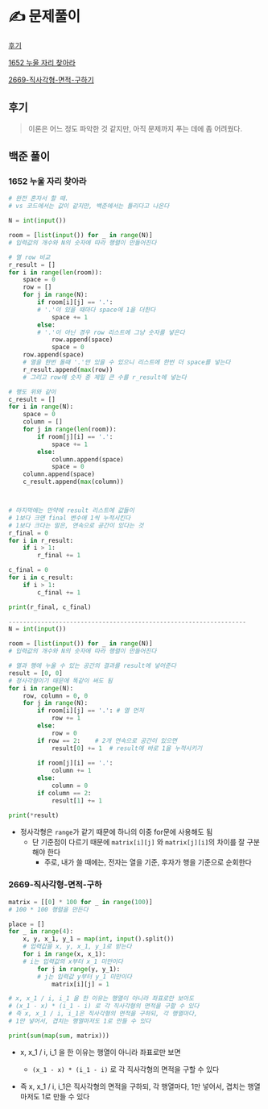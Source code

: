 # ✍️ 문제풀이

[후기](#후기)

[1652 누울 자리 찾아라](#1652-누울-자리-찾아라)

[2669-직사각형-면적-구하기](#2669-직사각형-면적-구하기)





## 후기

>이론은 어느 정도 파악한 것 같지만, 아직 문제까지 푸는 데에 좀 어려웠다.



## 백준 풀이



### 1652 누울 자리 찾아라

```python
# 완전 혼자서 할 때.
# vs 코드에서는 값이 같지만, 백준에서는 틀리다고 나온다

N = int(input())

room = [list(input()) for _ in range(N)]
# 입력값의 개수와 N의 숫자에 따라 행렬이 만들어진다

# 열 row 비교
r_result = []
for i in range(len(room)):
    space = 0
    row = []
    for j in range(N):
        if room[i][j] == '.':
        # '.'이 있을 때마다 space에 1을 더한다
            space += 1
        else:
        # '.'이 아닌 경우 row 리스트에 그냥 숫자를 넣은다
            row.append(space)
            space = 0
    row.append(space)
    # 열을 한번 돌때 '.'만 있을 수 있으니 리스트에 한번 더 space를 넣는다
    r_result.append(max(row))
    # 그리고 row에 숫자 중 제일 큰 수를 r_result에 넣는다

# 행도 위와 같이
c_result = []
for i in range(N):
    space = 0
    column = []
    for j in range(len(room)):
        if room[j][i] == '.':
            space += 1
        else:
            column.append(space)
            space = 0
    column.append(space)
    c_result.append(max(column))



# 마지막에는 만약에 result 리스트에 값들이
# 1보다 크면 final 변수에 1씩 누적시킨다
# 1보다 크다는 말은, 연속으로 공간이 있다는 것
r_final = 0
for i in r_result:
    if i > 1:
        r_final += 1

c_final = 0
for i in c_result:
    if i > 1:
        c_final += 1

print(r_final, c_final)

------------------------------------------------------------------
N = int(input())

room = [list(input()) for _ in range(N)]
# 입력값의 개수와 N의 숫자에 따라 행렬이 만들어진다

# 열과 행에 누울 수 있는 공간의 결과를 result에 넣어준다
result = [0, 0]
# 정사각형이기 때문에 똑같이 써도 됨
for i in range(N):
    row, column = 0, 0
    for j in range(N):
        if room[i][j] == '.': # 열 먼저
            row += 1
        else:
            row = 0
        if row == 2:    # 2개 연속으로 공간이 있으면
            result[0] += 1  # result에 바로 1을 누적시키기
        
        if room[j][i] == '.':
            column += 1
        else:
            column = 0
        if column == 2:
            result[1] += 1

print(*result)
```

- 정사각형은 `range`가 같기 때문에 하나의 이중 for문에 사용해도 됨
  - 단 기준점이 다르기 때문에 `matrix[i][j]` 와 `matrix[j][i]`의 차이를 잘 구분 해야 한다
    - 주로, 내가 쓸 때에는, 전자는 열을 기준, 후자가 행을 기준으로 순회한다




### 2669-직사각형-면적-구하

```python
matrix = [[0] * 100 for _ in range(100)]
# 100 * 100 행렬을 만든다

place = []
for _ in range(4):
    x, y, x_1, y_1 = map(int, input().split())
    # 입력값을 x, y, x_1, y_1로 받는다
    for i in range(x, x_1):
    # i는 입력값의 x부터 x_1 미만이다
        for j in range(y, y_1):
        # j는 입력값 y부터 y_1 미만이다
            matrix[i][j] = 1

# x, x_1 / i, i_1 을 한 이유는 행열이 아니라 좌표로만 보아도
# (x_1 - x) * (i_1 - i) 로 각 직사각형의 면적을 구할 수 있다
# 즉 x, x_1 / i, i_1은 직사각형의 면적을 구하되, 각 행열마다,
# 1만 넣어서, 겹치는 행열마저도 1로 만들 수 있다

print(sum(map(sum, matrix)))
```

- x, x_1 / i, i_1 을 한 이유는 행열이 아니라 좌표로만 보면
  - `(x_1 - x) * (i_1 - i)` 로 각 직사각형의 면적을 구할 수 있다

- 즉 x, x_1 / i, i_1은 직사각형의 면적을 구하되, 각 행열마다, 1만 넣어서, 겹치는 행열마저도 1로 만들 수 있다

